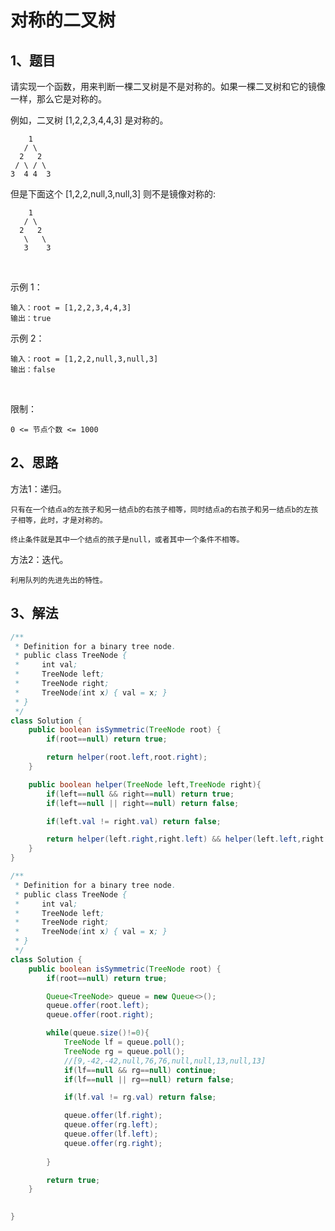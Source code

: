 # 对称的二叉树

## 1、题目

请实现一个函数，用来判断一棵二叉树是不是对称的。如果一棵二叉树和它的镜像一样，那么它是对称的。

例如，二叉树 [1,2,2,3,4,4,3] 是对称的。

	    1
	   / \
	  2   2
	 / \ / \
	3  4 4  3

但是下面这个 [1,2,2,null,3,null,3] 则不是镜像对称的:

	    1
	   / \
	  2   2
	   \   \
	   3    3

 

示例 1：

	输入：root = [1,2,2,3,4,4,3]
	输出：true

示例 2：

	输入：root = [1,2,2,null,3,null,3]
	输出：false
 

限制：

	0 <= 节点个数 <= 1000

## 2、思路

方法1：递归。

	只有在一个结点a的左孩子和另一结点b的右孩子相等，同时结点a的右孩子和另一结点b的左孩子相等，此时，才是对称的。

	终止条件就是其中一个结点的孩子是null，或者其中一个条件不相等。

方法2：迭代。

	利用队列的先进先出的特性。

## 3、解法

```java
/**
 * Definition for a binary tree node.
 * public class TreeNode {
 *     int val;
 *     TreeNode left;
 *     TreeNode right;
 *     TreeNode(int x) { val = x; }
 * }
 */
class Solution {
    public boolean isSymmetric(TreeNode root) {
        if(root==null) return true;

        return helper(root.left,root.right);
    }

    public boolean helper(TreeNode left,TreeNode right){
        if(left==null && right==null) return true;
        if(left==null || right==null) return false;

        if(left.val != right.val) return false;

        return helper(left.right,right.left) && helper(left.left,right.right);
    }
}
```
```java
/**
 * Definition for a binary tree node.
 * public class TreeNode {
 *     int val;
 *     TreeNode left;
 *     TreeNode right;
 *     TreeNode(int x) { val = x; }
 * }
 */
class Solution {
    public boolean isSymmetric(TreeNode root) {
        if(root==null) return true;

        Queue<TreeNode> queue = new Queue<>();
        queue.offer(root.left);
        queue.offer(root.right);

        while(queue.size()!=0){
        	TreeNode lf = queue.poll();
        	TreeNode rg = queue.poll();
        	//[9,-42,-42,null,76,76,null,null,13,null,13]
        	if(lf==null && rg==null) continue;
        	if(lf==null || rg==null) return false;

        	if(lf.val != rg.val) return false;

        	queue.offer(lf.right);
        	queue.offer(rg.left);
        	queue.offer(lf.left);
        	queue.offer(rg.right);
        		
        }

        return true;
    }

    
}
```